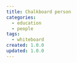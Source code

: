 ```yaml
---
title: Chalkboard person
categories:
  - education
  - people
tags:
  - whiteboard
created: 1.0.0
updated: 1.0.0
---
```

